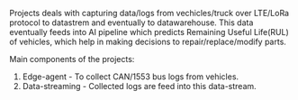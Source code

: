 Projects deals with capturing data/logs from vechicles/truck over LTE/LoRa protocol to datastrem and eventually to datawarehouse. This data eventually feeds into AI pipeline which predicts Remaining Useful Life(RUL) of vehicles, which help in making decisions to repair/replace/modify parts. 

Main components of the projects: 
1. Edge-agent - To collect CAN/1553 bus logs from vehicles. 
2. Data-streaming - Collected logs are feed into this data-stream. 